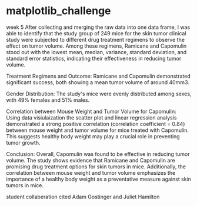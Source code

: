 # matplotlib_challenge
week 5
After collecting and merging the raw data into one data frame, I was able to identify that the study group of 249 mice for the skin tumor clinical study were subjected to different drug treatment regimens to observe the effect on tumor volume. Among these regimens, Ramicane and Capomulin stood out with the lowest mean, median, variance, standard deviation, and standard error statistics, indicating their effectiveness in reducing tumor volume.

Treatment Regimens and Outcome: Ramicane and Capomulin demonstrated significant success, both showing a mean tumor volume of around 40mm3.

Gender Distribution: The study's mice were evenly distributed among sexes, with 49% females and 51% males.

Correlation between Mouse Weight and Tumor Volume for Capomulin: Using data visiulaization the scatter plot and linear regression analysis demonstrated a strong positive correlation (correlation coefficient = 0.84) between mouse weight and tumor volume for mice treated with Capomulin. This suggests healthy body weight may play a crucial role in preventing tumor growth.

Conclusion: Overall, Capomulin was found to be effective in reducing tumor volume. The study shows evidence that Ramicane and Capomulin are promising drug treatment options for skin tumors in mice. Additionally, the correlation between mouse weight and tumor volume emphasizes the importance of a healthy body weight as a preventative measure against skin tumors in mice.

student collaberation cited Adam Gostinger and Juliet Hamilton
